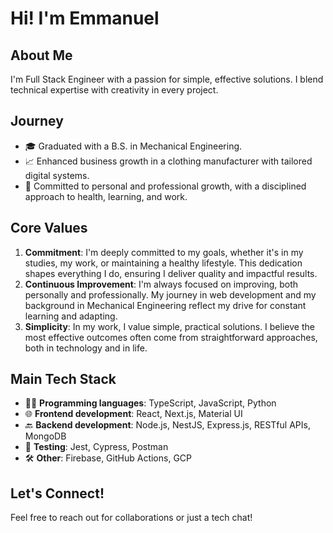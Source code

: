 # Hi! I'm Emmanuel

## About Me
I'm Full Stack Engineer with a passion for simple, effective solutions. I blend technical expertise with creativity in every project.

## Journey
- 🎓 Graduated with a B.S. in Mechanical Engineering.
- 📈 Enhanced business growth in a clothing manufacturer with tailored digital systems.
- 🌱 Committed to personal and professional growth, with a disciplined approach to health, learning, and work.
  
## Core Values
1. **Commitment**: I'm deeply committed to my goals, whether it's in my studies, my work, or maintaining a healthy lifestyle. This dedication shapes everything I do, ensuring I deliver quality and impactful results.
2. **Continuous Improvement**: I'm always focused on improving, both personally and professionally. My journey in web development and my background in Mechanical Engineering reflect my drive for constant learning and adapting.
3. **Simplicity**: In my work, I value simple, practical solutions. I believe the most effective outcomes often come from straightforward approaches, both in technology and in life.

## Main Tech Stack
- 👨‍💻 **Programming languages**: TypeScript, JavaScript, Python
- 🌐 **Frontend development**: React, Next.js, Material UI
- 🔙 **Backend development**: Node.js, NestJS, Express.js, RESTful APIs, MongoDB
- 🧪 **Testing**: Jest, Cypress, Postman
- 🛠️ **Other**: Firebase, GitHub Actions, GCP

## Let's Connect!
Feel free to reach out for collaborations or just a tech chat!

